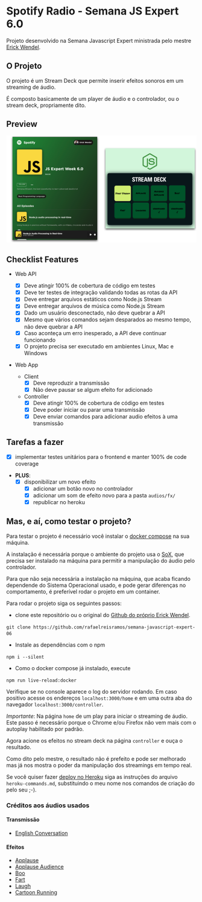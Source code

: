 # Spotify Radio - Semana JS Expert 6.0

Projeto desenvolvido na Semana Javascript Expert ministrada pelo mestre
[Erick Wendel](https://cursos.erickwendel.com.br/).

## O Projeto

O projeto é um Stream Deck que permite inserir efeitos sonoros em um streaming de áudio.

É composto basicamente de um player de áudio e o controlador, ou o stream deck, propriamente dito.

## Preview

<img src="./prints/demo.png" />

## Checklist Features

- Web API

  - [x] Deve atingir 100% de cobertura de código em testes
  - [x] Deve ter testes de integração validando todas as rotas da API
  - [x] Deve entregar arquivos estáticos como Node.js Stream
  - [x] Deve entregar arquivos de música como Node.js Stream
  - [x] Dado um usuário desconectado, não deve quebrar a API
  - [x] Mesmo que vários comandos sejam desparados ao mesmo tempo, não deve quebrar a API
  - [x] Caso aconteça um erro inesperado, a API deve continuar funcionando
  - [x] O projeto precisa ser executado em ambientes Linux, Mac e Windows

- Web App
  - Client
    - [x] Deve reproduzir a transmissão
    - [x] Não deve pausar se algum efeito for adicionado
  - Controller
    - [x] Deve atingir 100% de cobertura de código em testes
    - [x] Deve poder iniciar ou parar uma transmissão
    - [x] Deve enviar comandos para adicionar audio efeitos à uma transmissão

## Tarefas a fazer

- [x] implementar testes unitários para o frontend e manter 100% de code coverage
- **PLUS**:
  - [x] disponibilizar um novo efeito
    - [x] adicionar um botão novo no controlador
    - [x] adicionar um som de efeito novo para a pasta `audios/fx/`
    - [x] republicar no heroku

## Mas, e aí, como testar o projeto?

Para testar o projeto é necessário você instalar o [docker compose](https://docs.docker.com/compose/install/)
na sua máquina.

A instalação é necessária porque o ambiente do projeto usa o [SoX](http://sox.sourceforge.net/),
que precisa ser instalado na máquina para permitir a manipulação do áudio pelo controlador.

Para que não seja necessária a instalação na máquina, que acaba ficando dependende do Sistema
Operacional usado, e pode gerar diferenças no comportamento, é preferível rodar o projeto em um
container.

Para rodar o projeto siga os seguintes passos:

- clone este repositório ou o original do [Github do próprio
  Erick Wendel](https://github.com/ErickWendel/semana-javascript-expert06).

`git clone https://github.com/rafaelreisramos/semana-javascript-expert-06`

- Instale as dependências com o npm

`npm i --silent`

- Como o docker compose já instalado, execute

`npm run live-reload:docker`

Verifique se no console aparece o log do servidor rodando. Em caso positivo acesse os endereços
`localhost:3000/home` e em uma outra aba do navegador `localhost:3000/controller`.

_Importante_: Na página `home` de um play para iniciar o streaming de áudio. Este passo
é necessário porque o Chrome e/ou Firefox não vem mais com o autoplay habilitado por padrão.

Agora acione os efeitos no stream deck na página `controller` e ouça o resultado.

Como dito pelo mestre, o resultado não é prefeito e pode ser melhorado mas já nos mostra
o poder da manipulação dos streamings em tempo real.

Se você quiser fazer [deploy no Heroku](https://www.heroku.com/) siga as instruções do arquivo
`heroku-commands.md`, substituindo o meu nome nos comandos de criação do pelo seu ;-).

### Créditos aos áudios usados

#### Transmissão

- [English Conversation](https://youtu.be/ytmMipczEI8)

#### Efeitos

- [Applause](https://youtu.be/mMn_aYpzpG0)
- [Applause Audience](https://youtu.be/3IC76o_lhFw)
- [Boo](https://youtu.be/rYAQN11a2Dc)
- [Fart](https://youtu.be/4PnUfYhbDDM)
- [Laugh](https://youtu.be/TZ90IUrMNCo)
- [Cartoon Running](https://youtu.be/igSHbtv52G4)
